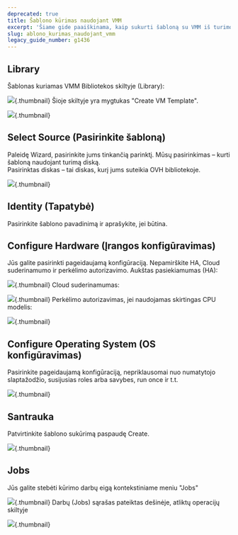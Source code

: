 ```yaml
---
deprecated: true
title: Šablono kūrimas naudojant VMM
excerpt: 'Šiame gide paaiškinama, kaip sukurti šabloną su VMM iš turimo disko'
slug: ablono_kurimas_naudojant_vmm
legacy_guide_number: g1436
---
```



## Library
Šablonas kuriamas VMM Bibliotekos skiltyje (Library):

![](images/img_1966.jpg){.thumbnail}
Šioje skiltyje yra mygtukas "Create VM Template".

![](images/img_1967.jpg){.thumbnail}

## Select Source (Pasirinkite šabloną)
Paleidę Wizard, pasirinkite jums tinkančią parinktį. Mūsų pasirinkimas – kurti šabloną naudojant turimą diską.  
Pasirinktas diskas – tai diskas, kurį jums suteikia OVH bibliotekoje.

![](images/img_1971.jpg){.thumbnail}

## Identity (Tapatybė)
Pasirinkite šablono pavadinimą ir aprašykite, jei būtina.

## Configure Hardware (Įrangos konfigūravimas)
Jūs galite pasirinkti pageidaujamą konfigūraciją.
Nepamirškite HA, Cloud suderinamumo ir perkėlimo autorizavimo.
Aukštas pasiekiamumas (HA):

![](images/img_1997.jpg){.thumbnail}
Cloud suderinamumas:

![](images/img_1998.jpg){.thumbnail}
Perkėlimo autorizavimas, jei naudojamas skirtingas CPU modelis:

![](images/img_1999.jpg){.thumbnail}

## Configure Operating System (OS konfigūravimas)
Pasirinkite pageidaujamą konfigūraciją, nepriklausomai nuo numatytojo slaptažodžio, susijusias roles arba savybes, run once ir t.t.

![](images/img_1969.jpg){.thumbnail}

## Santrauka
Patvirtinkite šablono sukūrimą paspaudę Create.

![](images/img_1970.jpg){.thumbnail}


## Jobs
Jūs galite stebėti kūrimo darbų eigą kontekstiniame meniu "Jobs"

![](images/img_1972.jpg){.thumbnail}
Darbų (Jobs) sąrašas pateiktas dešinėje, atliktų operacijų skiltyje

![](images/img_1973.jpg){.thumbnail}

